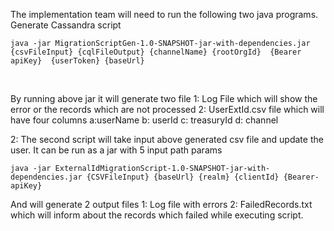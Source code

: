 The implementation team will need to run the following two java programs.
Generate Cassandra script
<br/>
    
```java -jar MigrationScriptGen-1.0-SNAPSHOT-jar-with-dependencies.jar {csvFileInput} {cqlFileOutput} {channelName} {rootOrgId}  {Bearer apiKey}  {userToken} {baseUrl}```

<br/>

By running above jar it will generate two file 
 1: Log File which will show the error or the records which are not processed
 2: UserExtId.csv file which will have four columns a:userName b: userId c: treasuryId d: channel

2: The second script will take input above generated csv file and update the user. It can be run as a jar with 5 input path params
 
``java -jar ExternalIdMigrationScript-1.0-SNAPSHOT-jar-with-dependencies.jar {CSVFileInput} {baseUrl} {realm} {clientId} {Bearer-apiKey}``
<br/>

 And will generate 2 output files
 1: Log file with errors
 2: FailedRecords.txt which will inform about the records which failed while  executing script.
